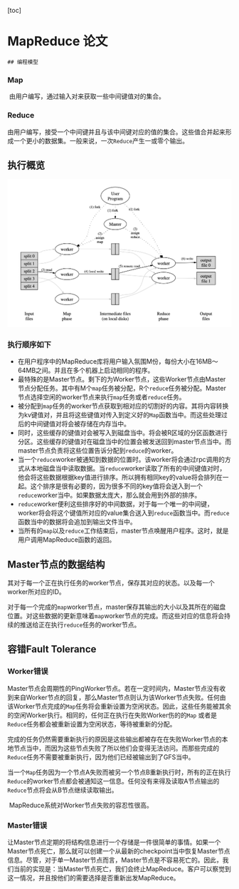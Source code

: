 [toc]

# MapReduce 论文

	## 编程模型

### Map

​	由用户编写，通过输入对来获取一些中间键值对的集合。

### Reduce

​	由用户编写，接受一个中间键并且与该中间键对应的值的集合。这些值合并起来形成一个更小的数据集。一般来说，一次`Reduce`产生一或零个输出。

## 执行概览

![执行概览图](./pics/execution_overview.png)

### 执行顺序如下

- 在用户程序中的MapReduce库将用户输入氛围M份，每份大小在16MB～64MB之间。并且在多个机器上启动相同的程序。
- 最特殊的是Master节点。剩下的为Worker节点，这些Worker节点由Master节点分配任务。其中有M个`map`任务被分配，R个`reduce`任务被分配。Master节点选择空闲的worker节点来执行`map`任务或者`reduce`任务。
- 被分配到`map`任务的worker节点获取到相对应的切割好的内容。其将内容转换为kv键值对，并且将这些键值对传入到定义好的`Map`函数当中。而这些处理过后的中间键值对将会被存储在内存当中。
- 同时，这些缓存的键值对会被写入到磁盘当中。将会被R区域的分区函数进行分区。这些缓存的键值对在磁盘当中的位置会被发送回到master节点当中。而master节点负责将这些位置告诉分配到`reduce`的worker。
- 当一个`reduce`worker被通知到数据的位置时。该worker将会通过rpc调用的方式从本地磁盘当中读取数据。当`reduce`worker读取了所有的中间键值对时，他会将这些数据根据key值进行排序。所以拥有相同key的value将会排列在一起。这个排序是很有必要的，因为很多不同的key值将会送入到一个`reduce`worker当中。如果数据太庞大，那么就会用到外部的排序。
- `reduce`worker便利这些排序好的中间数据，对于每一个唯一的中间键，worker将会将这个键值所对应的value集合送入到`reduce`函数当中。而`reduce`函数当中的数据将会追加到输出文件当中。
- 当所有的`map`以及`reduce`工作结束后，master节点唤醒用户程序。这时，就是用户调用MapReduce函数的返回。

## Master节点的数据结构

​	其对于每一个正在执行任务的worker节点，保存其对应的状态。以及每一个worker所对应的ID。

​	对于每一个完成的`map`worker节点，master保存其输出的大小以及其所在的磁盘位置。对这些数据的更新意味着`map`worker节点的完成。而这些对应的信息将会持续的推送给正在执行`reduce`任务的worker节点。

## 容错Fault Tolerance

### Worker错误

​	Master节点会周期性的PingWorker节点。若在一定时间内，Master节点没有收到来自Worker节点的回复，那么Master节点则认为该Worker节点失败。任何由该Worker节点完成的`Map`任务将会重新设置为空闲状态。因此，这些任务能被其余的空闲Worker执行。相同的，任何正在执行在失败Worker伤的的`Map` 或者是`Reduce`任务都会被重新设置为空闲状态，等待被重新的分配。

​	完成的任务仍然需要重新执行的原因是这些输出都被存在在失败Worker节点的本地节点当中，而因为这些节点失败了所以他们会变得无法访问。而那些完成的`Reduce`任务不需要被重新执行，因为他们已经被输出到了GFS当中。

​	当一个`Map`任务因为一个节点A失败而被另一个节点B重新执行时，所有的正在执行`Reduce`的worker节点都会被通知这一信息。任何没有来得及读取A节点输出的`Reduce`节点将会从B节点继续读取输出。

​	MapReduce系统对Worker节点失败的容忍性很高。

### Master错误

​	让Master节点定期的将结构信息进行一个存储是一件很简单的事情。如果一个Master节点死亡，那么就可以创建一个从最新的checkpoint当中恢复Master节点信息。尽管，对于单一Master节点而言，Master节点是不容易死亡的。因此，我们当前的实现是：当Master节点死亡，我们会终止MapReduce。客户可以察觉到这一情况，并且按他们的需要选择是否重新出发MapReduce。



